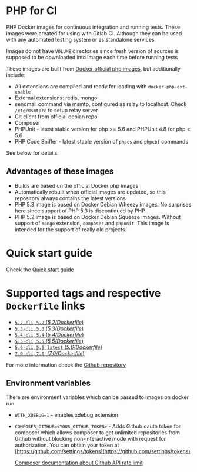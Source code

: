# PHP for CI

PHP Docker images for continuous integration and running tests. These images were created for using with Gitlab CI.
Although they can be used with any automated testing system or as standalone services.

Images do not have `VOLUME` directories since fresh version of sources is supposed to be downloaded into image each time before running tests

These images are built from [Docker official php images](https://registry.hub.docker.com/_/php/), but additionally include:

 - All extensions are compiled and ready for loading with `docker-php-ext-enable`
 - External extensions: redis, mongo
 - sendmail command via msmtp, configured as relay to localhost. Check `/etc/msmtprc` to setup relay server
 - Git client from official debian repo
 - Composer
 - PHPUnit - latest stable version for php >= 5.6 and PHPUnit 4.8 for php < 5.6
 - PHP Code Sniffer - latest stable version of `phpcs` and `phpcbf` commands

See below for details

## Advantages of these images

 - Builds are based on the official Docker php images
 - Automatically rebuilt when official images are updated, so this repository always contains the latest versions
 - PHP 5.3 image is based on Docker Debian Wheezy images. No surprises here since support of PHP 5.3 is discontinued by PHP
 - PHP 5.2 image is based on Docker Debian Squeeze images. Without support of `mongo` extension, `composer` and `phpunit`. This image is intended for the support of really old projects.

# Quick start guide

Check the [Quick start guide](https://github.com/TetraWeb/docker/blob/master/README.md#quick-start)

# Supported tags and respective `Dockerfile` links

-	[`5.2-cli`, `5.2` (*5.2/Dockerfile*)](https://github.com/TetraWeb/docker/blob/master/php/5.2/Dockerfile)
-	[`5.3-cli`, `5.3` (*5.3/Dockerfile*)](https://github.com/TetraWeb/docker/blob/master/php/5.3/Dockerfile)
-	[`5.4-cli`, `5.4` (*5.4/Dockerfile*)](https://github.com/TetraWeb/docker/blob/master/php/5.4/Dockerfile)
-	[`5.5-cli`, `5.5` (*5.5/Dockerfile*)](https://github.com/TetraWeb/docker/blob/master/php/5.5/Dockerfile)
-	[`5.6-cli`, `5.6`, `latest` (*5.6/Dockerfile*)](https://github.com/TetraWeb/docker/blob/master/php/5.6/Dockerfile)
-	[`7.0-cli`, `7.0`, (*7.0/Dockerfile*)](https://github.com/TetraWeb/docker/blob/master/php/7.0/Dockerfile)


For more information check the [Github repository](https://github.com/TetraWeb/docker/)

## Environment variables

There are environment variables which can be passed to images on docker run

 - `WITH_XDEBUG=1` - enables xdebug extension
 - `COMPOSER_GITHUB=<YOUR_GITHUB_TOKEN>` - Adds Github oauth token for composer which allows composer to get unlimited repositories from Github without blocking non-interactive mode with request for authorization. You can obtain your token at [https://github.com/settings/tokens](https://github.com/settings/tokens)
   
    [Composer documentation about Github API rate limit](https://getcomposer.org/doc/articles/troubleshooting.md#api-rate-limit-and-oauth-tokens)
